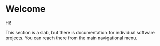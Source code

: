 # Welcome

Hi!

This section is a slab, but there is documentation for individual software projects. You can reach there from the main navigational menu.
